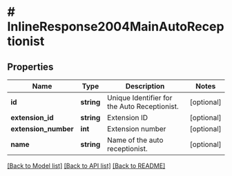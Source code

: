 # # InlineResponse2004MainAutoReceptionist

## Properties

Name | Type | Description | Notes
------------ | ------------- | ------------- | -------------
**id** | **string** | Unique Identifier for the Auto Receptionist. | [optional] 
**extension_id** | **string** | Extension ID | [optional] 
**extension_number** | **int** | Extension number | [optional] 
**name** | **string** | Name of the auto receptionist. | [optional] 

[[Back to Model list]](../../README.md#documentation-for-models) [[Back to API list]](../../README.md#documentation-for-api-endpoints) [[Back to README]](../../README.md)


